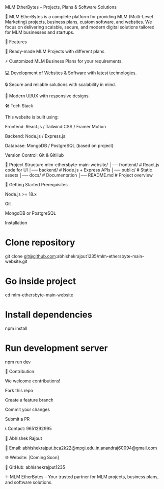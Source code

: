 MLM EtherBytes – Projects, Plans & Software Solutions

🚀 MLM EtherBytes is a complete platform for providing MLM (Multi-Level Marketing) projects, business plans, custom software, and websites.
We focus on delivering scalable, secure, and modern digital solutions tailored for MLM businesses and startups.

🌟 Features

📌 Ready-made MLM Projects with different plans.

⚡ Customized MLM Business Plans for your requirements.

💻 Development of Websites & Software with latest technologies.

🔒 Secure and reliable solutions with scalability in mind.

🎨 Modern UI/UX with responsive designs.

🛠️ Tech Stack

This website is built using:

Frontend: React.js / Tailwind CSS / Framer Motion

Backend: Node.js / Express.js

Database: MongoDB / PostgreSQL (based on project)

Version Control: Git & GitHub

📂 Project Structure
mlm-ethersbyte-main-website/
│── frontend/         # React.js code for UI
│── backend/          # Node.js + Express APIs
│── public/           # Static assets
│── docs/             # Documentation
│── README.md         # Project overview

🚀 Getting Started
Prerequisites

Node.js >= 18.x

Git

MongoDB or PostgreSQL

Installation
# Clone repository
git clone git@github.com:abhishekrajput1235/mlm-ethersbyte-main-website.git

# Go inside project
cd mlm-ethersbyte-main-website

# Install dependencies
npm install

# Run development server
npm run dev

📢 Contribution

We welcome contributions!

Fork this repo

Create a feature branch

Commit your changes

Submit a PR

📞 Contact: 9651292995

👤 Abhishek Rajput

📧 Email: abhishekrajput.bca2k22@mpgi.edu.in,anandraj60094@gmail.com

🌐 Website: [Coming Soon]

💼 GitHub: abhishekrajput1235

✨ MLM EtherBytes – Your trusted partner for MLM projects, business plans, and software solutions.
